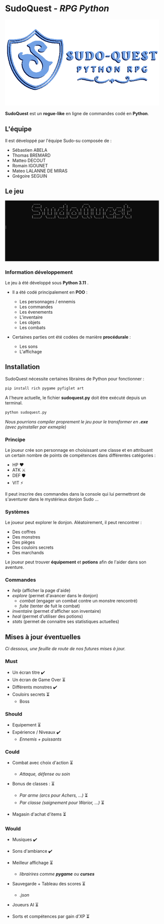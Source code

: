# SudoQuest - *RPG Python*

![image info](./img/logo.png)

**SudoQuest** est un **rogue-like** en ligne de commandes codé en **Python**.

## L'équipe

Il est développé par l'équipe Sudo-su composée de :  

- Sébastien ABELA
- Thomas BREMARD  
- Matteo DECOUT  
- Romain IGOUNET  
- Mateo LALANNE DE MIRAS  
- Grégoire SEGUIN  

## Le jeu

![image info](./img/startup.gif)

### Information développement

Le jeu à été développé sous **Python 3.11** .  

- Il a été codé principalement en **POO** :  

  - Les personnages / ennemis
  - Les commandes
  - Les évenements
  - L'inventaire
  - Les objets
  - Les combats

- Certaines parties ont été codées de manière **procédurale** :  

  - Les sons
  - L'affichage

## Installation

SudoQuest nécessite certaines libraires de Python pour fonctionner :

```sh
pip install rich pygame pyfiglet art
```

A l'heure actuelle, le fichier **sudoquest.py** doit être exécuté depuis un terminal.

```sh
python sudoquest.py
```

*Nous pourrions compiler proprement le jeu pour le transformer en **.exe** (avec pyinstaller par exmeple)*

### Principe

Le joueur crée son personnage en choisissant une classe et en attribuant un certain nombre de points de compétences dans différentes catégories :

- HP  ❤️
- ATK  ⚔️
- DEF  🛡️
- VIT  ⚡️

Il peut inscrire des commandes dans la console qui lui permettront de s'aventurer dans le mystérieux donjon Sudo …

### Systèmes

Le joueur peut explorer le donjon. Aléatoirement, il peut rencontrer :

- Des coffres
- Des monstres
- Des pièges
- Des couloirs secrets
- Des marchands

Le joueur peut trouver **équipement** et **potions** afin de l'aider dans son aventure.

### Commandes

- *help* (afficher la page d'aide)
- *explore* (permet d'avancer dans le donjon)
  - *combat* (engager un combat contre un monstre rencontré)
  - *fuite* (tenter de fuit le combat)
- *inventaire* (permet d'afficher son inventaire)  
- *heal* (permet d'utiliser des potions)
- *stats* (permet de connaitre ses statistiques actuelles)

## Mises à jour éventuelles

*Ci dessous, une feuille de route de nos futures mises à jour.*

### Must

- Un écran titre  ✔️
- Un écran de Game Over  ⏳
- Différents monstres  ✔️
- Couloirs secrets  ⏳  
  - Boss  

### Should

- Equipement  ⏳
- Expérience / Niveaux  ✔️
  - *Ennemis + puissants*

### Could

- Combat avec choix d'action  ⏳
  - *Attaque, défense ou soin*  

- Bonus de classes : ⏳
  - *Par arme (arcs pour Achers, ...)*  ⏳
  - *Par classe (saignement pour Warior, ...)*  ⏳

- Magasin d'achat d'items  ⏳

### Would

- Musiques  ✔️
- Sons d'ambiance ✔️
- Meilleur affichage ⏳
  - *librairires comme **pygame** ou **curses***  

- Sauvegarde + Tableau des scores ⏳
  - *.json*

- Joueurs AI  ⏳
- Sorts et compétences par gain d'XP  ⏳
